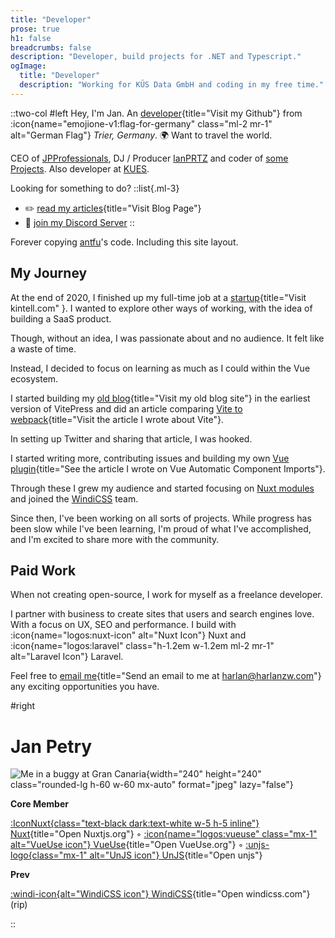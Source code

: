 ```yaml
---
title: "Developer"
prose: true
h1: false
breadcrumbs: false
description: "Developer, build projects for .NET and Typescript."
ogImage:
  title: "Developer"
  description: "Working for KÜS Data GmbH and coding in my free time."
---
```


::two-col
#left
Hey, I'm Jan. An [developer](https://github.com/omgitsjan){title="Visit my Github"} from :icon{name="emojione-v1:flag-for-germany"
class="ml-2 mr-1" alt="German Flag"} _Trier, Germany_. 🌍 Want to travel the world.

CEO of [JPProfessionals](https://jpprofessionals), DJ / Producer [IanPRTZ](https://ianprtz.de) and coder of [some Projects](/projects).
Also developer at [KUES](https://kues.de).

Looking for something to do?
::list{.ml-3}

- ✏️ [read my articles](/blog){title="Visit Blog Page"}
- 💬 [join my Discord Server](https://discord.com/invite/janslounge)
::

Forever copying [antfu](https://antfu.me/)'s code. Including this site layout.

## My Journey

At the end of 2020, I finished up my full-time job at a [startup](https://kintell.com/){title="Visit kintell.com" }. I wanted to explore other ways of working,
with the idea of building a SaaS product.

Though, without an idea, I was passionate about and no audience. It felt like a waste of time.

Instead, I decided to focus on learning as much as I could within the Vue ecosystem.

I started building my [old blog](https://old.harlanzw.com){title="Visit my old blog site"}
in the earliest version of VitePress and did an article comparing [Vite to webpack](/blog/how-the-heck-does-vite-work){title="Visit the article I wrote about Vite"}.

In setting up Twitter and sharing that article, I was hooked.

I started writing more, contributing issues and building my own [Vue plugin](/blog/vue-automatic-component-imports){title="See the article I wrote on Vue Automatic Component Imports"}.

Through these I grew my audience and started focusing on [Nuxt modules](/projects) and joined the [WindiCSS](https://windicss.org) team.

Since then, I've been working on all sorts of projects. While progress has been slow while I've been learning, I'm proud of what I've accomplished,
and I'm excited to share more with the community.

## Paid Work

When not creating open-source, I work for myself as a freelance developer.

I partner with business to create sites that users and search engines love. With a focus
on UX, SEO and performance. I build with :icon{name="logos:nuxt-icon"
alt="Nuxt Icon"} Nuxt and :icon{name="logos:laravel" class="h-1.2em w-1.2em ml-2 mr-1" alt="Laravel Icon"} Laravel.

Feel free to [email me](mailto:harlan@harlanzw.com){title="Send an email to me at harlan@harlanzw.com"} any exciting opportunities you have.

#right

# Jan Petry

![Me in a buggy at Gran Canaria](/jan-petry.jpeg){width="240" height="240" class="rounded-lg h-60 w-60 mx-auto" format="jpeg" lazy="false"}

<div class="text-left ml-7">
<strong class="text-xs uppercase opacity-70">Core Member</strong>

[:IconNuxt{class="text-black dark:text-white w-5 h-5 inline"} Nuxt](https://nuxt.com/){title="Open Nuxtjs.org"} ◦
[:icon{name="logos:vueuse" class="mx-1" alt="VueUse icon"} VueUse](https://vueuse.org){title="Open VueUse.org"} ◦
[:unjs-logo{class="mx-1" alt="UnJS icon"} UnJS](https://unjs.io/){title="Open unjs"}

<strong class="text-xs uppercase opacity-70">Prev</strong>

[:windi-icon{alt="WindiCSS icon"} WindiCSS](https://windicss.org){title="Open windicss.com"} (rip)

</div>
::
